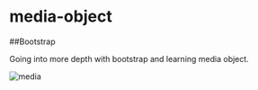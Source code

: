 # media-object

##Bootstrap

Going into more depth with bootstrap and learning media object. 

![media](https://user-images.githubusercontent.com/34385544/44477942-0090ef80-a5f1-11e8-92a1-4a98275eb859.png)
